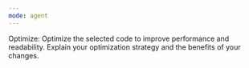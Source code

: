 ```yaml
---
mode: agent
---
```

Optimize: Optimize the selected code to improve performance and readability. Explain your optimization strategy and the benefits of your changes.

